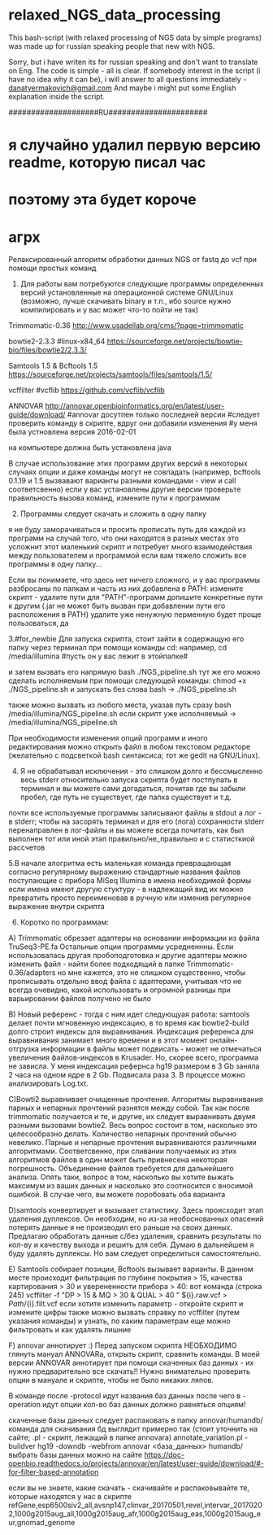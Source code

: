 # relaxed_NGS_data_processing
This bash-script (with relaxed processing of NGS data by simple programs) was made up for russian speaking people that new with NGS.

Sorry, but i have writen its for russian speaking and don't want to translate on Eng. The code is simple - all is clear.
If somebody interest in the script (i have no idea why it can be),
i will answer to all questions immediately - danatyermakovich@gmail.com
And maybe i might put some English explanation inside the script.

####################RU######################

# я случайно удалил первую версию readme, которую писал час
# поэтому эта будет короче
# агрх


Релаксированный алгоритм обработки данных NGS 
от fastq до vcf при помощи простых команд


1. Для работы вам потребуются следующие программы определенных версий
установленные на операционной системе GNU/Linux
(возможно, лучше скачивать binary и т.п., ибо source нужно компилировать
и у вас может что-то пойти не так)

Trimmomatic-0.36
http://www.usadellab.org/cms/?page=trimmomatic

bowtie2-2.3.3 #linux-x84_64
https://sourceforge.net/projects/bowtie-bio/files/bowtie2/2.3.3/

Samtools 1.5 & Bcftools 1.5
https://sourceforge.net/projects/samtools/files/samtools/1.5/

vcffilter #vcflib
https://github.com/vcflib/vcflib

ANNOVAR
http://annovar.openbioinformatics.org/en/latest/user-guide/download/
#annovar досутпен только последней версии
#следует проверить команду в скрипте, вдруг они добавили изменения
#у меня была устновлена версия 2016-02-01

на компьютере должна быть установлена java

В случае использование этих программ других версий 
в некоторых случаях опции и даже команды могут не совпадать
(например, bcftools 0.1.19 и 1.5 вызвавают варианты разными командами - view и call соответсвенно) 
если у вас установлены другие версии 
проверьте правильность вызова команд, измените пути к программам


2. Программы следует скачать и сложить в одну папку 

я не буду заморачиваться и просить прописать путь для каждой из программ
на случай того, что они находятся в разных местах
это усложнит этот маленький скрипт и потребует много взаимодействия между
пользователем и программой
если вам тяжело сложить все программы в одну папку... 

Если вы понимаете, что здесь нет ничего сложного,
и у вас программы разбросаны по папкам и часть из них добавлена в PATH:
измените скрипт - удалите пути для "PATH"-программ
допишите конкретные пути к другим
(.jar не может быть вызван при добавлении пути его расположения в PATH)
удалите уже ненужную перменную
будет проще пользоваться, да


3.#for_newbie 
Для запуска скрипта, стоит зайти в содержащую его папку через терминал
при помощи команды cd: 
например, cd /media/illumina 
#пусть он у вас лежит в этойпапке#

и затем вызвать его напрямую bash ./NGS_pipeline.sh
тут же его можно сделать исполняемым при помощи следующей команды:
chmod +x ./NGS_pipeline.sh
и запускать без слова bash -> ./NGS_pipeline.sh

также можно вызвать из любого места, указав путь сразу
bash /media/illumina/NGS_pipeline.sh
если скрипт уже исполняемый -> /media/illumina/NGS_pipeline.sh

При необходимости изменения опций программ и иного редактирования
можно открыть файл в любом текстовом редакторе
(желательно с подсветкой bash синтаксиса; тот же gedit на GNU/Linux).


4. Я не обрабатывал исключения - это слишком долго и бессмысленно
весь stderr относительно запуска скрипта 
будет постпупать в терминал
и вы можете сами догадаться, почитав
где вы забыли пробел, где путь не существует, где папка существует и т.д.

почти все используемые программы записывают файлы в stdout
а лог - в stderr; чтобы на засорять терминал и для его (лога) сохранности
stderr перенаправлен в лог-файлы
и вы можете всегда почитать, как был выполнен тот или иной этап
правильно/не_правильно и с статисткиой рассчетов 


5.В начале алогритма есть маленькая команда
превращающая согласно регулярному выражению стандартные названия файлов
поступающие с прибора MiSeq Illumina в имена необходимой формы
если имена имеют другую стуктуру - в надлежащий вид их можно превратить
просто переименовав в ручную или изменив регулярное выражение внутри скрипта


6. Коротко по программам:

А) Trimmomatic обрезает адаптеры на основании информации из файла TruSeq3-PE.fa
Остальные опции программы усредненнны.
Если использовалась другая пробоподготовка и другие адаптеры
можно изменить файл - найти более подходящий в папке Trimmomatic-0.36/adapters 
но мне кажется, это не слишком существенно,
чтобы прописывать отдельно ввод файла с адаптерами, учитывая что не всегда очевидно, какой использовать
и огромной разницы при варьировании файлов получено не было

В) Новый референс - тогда с ним идет следующуая работа: samtools делает почти мгновенную индексацию, в то время как bowtie2-build долго строит индексы для выравнивания. Индексация референса для выравнивания занимает много времени и в этот момент онлайн-отгрузка информации в файлы может подвисать - может не отмечаться увеличения файлов-индексов в Krusader. Но, скорее всего, программа не зависла. У меня индексация рефернса hg19 размером в 3 Gb заняла 2 часа на одном ядре в 2 Gb. Подвисала раза 3. B процессе можно анализировать Log.txt.
 
C)Bowti2 выравнивает очищенные прочтения. Алгоритмы выравнивания парных и непарных прочтений разнятся между собой. Так как после trimmomatic получается и те, и другие, их следует выравнивать двумя разными вызовами bowtie2. 
Весь вопрос состоит в том, насколько это целесообразно делать. Количество непарных прочтений обычно невелико. Парные и непарные прочтения выравниваются различными алгоритмами. Соответсвенно, при сливании получаемых из этих алгоритмов файлов в один может быть привнесена некоторая погрешность. Объединение файлов требуется для дальнейшего анализа.
Опять таки, вопрос в том, насколько вы хотите выжать максимум из ваших данных и насколько это соотносится с вносимой ошибкой. В случае чего, вы можете поробовать оба варианта

D)samtools конвертирует и вызывает статистику. Здесь происходит этап удаления дуплексов. Он необходим, но из-за необоснованных опасений потерять данные я не производил его раньше на своих данных. Предлагаю обработать данные с/без удаления, сравнить результаты по кол-ву и качеству выхода и решить для себя. Думаю в дальнейшем я буду удалять дуплексы. Но вам следует определиться самостоятельно.

E) Samtools собирает позиции, Bcftools вызывает варианты. В данном месте происходит фильтрация по глубине покрытия > 15, качества картирования > 30 и уверененности прибора > 40:
вот команда (строка 245)
vcffilter -f "DP > 15 & MQ > 30 & QUAL > 40 " ${i}.raw.vcf > $Path/${i}.filt.vcf
если хотите изменить параметр - откройте скрипт и измените цифры
также можно вызвать справку по vcffilter 
(путем указания команды)
и узнать, по каким параметрам еще можно фильтровать и как удалять лишние

F) annovar аннотирует :)
Перед запуском скрипта НЕОБХОДИМО глянуть мануал ANNOVARa, открыть скрипт, сравнить команды. В моей версии ANNOVAR аннотирует при помощи скаченных баз данных - их нужно предварительно все скачать!! Нужно внимательно проверить опции в мануале и скрипте, чтобы не было никаких ляпов.

В команде после -protocol идут названия баз данных
после чего в -operation идут опции
кол-во баз данных должно равняться опциям!

скаченные базы данных следует распаковать в папку annovar/humandb/
команда для скачивания бд выглядит примерно так 
(стоит уточнить на сайте; .pl - скрипт, лежащий в папке annovara)
annotate_variation.pl -buildver hg19 -downdb -webfrom annovar <база_данных> humandb/
выбрать базы данных можно на сайте
https://doc-openbio.readthedocs.io/projects/annovar/en/latest/user-guide/download/#-for-filter-based-annotation

если вы не знаете, какие скачать - скачивайте и распаковывайте те, которые находятся у нас в скрипте
refGene,esp6500siv2_all,avsnp147,clinvar_20170501,revel,intervar_20170202,1000g2015aug_all,1000g2015aug_afr,1000g2015aug_eas,1000g2015aug_eur,gnomad_genome

